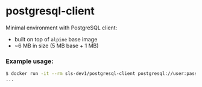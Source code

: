 # postgresql-client

Minimal environment with PostgreSQL client:

* built on top of `alpine` base image
* ~6 MB in size (5 MB base + 1 MB)

### Example usage:

```bash
$ docker run -it --rm sls-dev1/postgresql-client postgresql://user:pass@host:5432/db
...
```
